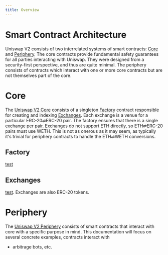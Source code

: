 ```yaml
---
title: Overview
---
```


# Smart Contract Architecture

Uniswap V2 consists of two interrelated systems of smart contracts: [Core](#core) and [Periphery](#periphery). The core contracts provide fundamental safety guarantees for all parties interacting with Uniswap. They were designed from a security-first perspective, and thus are quite minimal. The periphery consists of contracts which interact with one or more core contracts but are not themselves part of the core.

# Core

The [Uniswap V2 Core](https://github.com/Uniswap/uniswap-v2-core) consists of a singleton [Factory](#factory) contract responsible for creating and indexing [Exchanges](#exchanges). Each exchange is a venue for a particular ERC-20⇄ERC-20 pair. The factory ensures that there is a single exchange per pair. Exchanges do not support ETH directly, so ETH⇄ERC-20 pairs must use WETH. This is not as onerous as it may seem, as typically it's trivial for periphery contracts to handle the ETH⇄WETH conversions.

## Factory

[test](../factory/)

## Exchanges

[test](../exchange/). Exchanges are also ERC-20 tokens.

# Periphery

The [Uniswap V2 Periphery](https://github.com/Uniswap/uniswap-v2-periphery) consists of smart contracts that interact with core with a specific purpose in mind. This documentation will focus on several concrete examples, contracts interact with

- arbitrage bots, etc.
